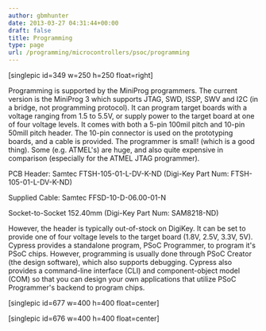 ```yaml
---
author: gbmhunter
date: 2013-03-27 04:31:44+00:00
draft: false
title: Programming
type: page
url: /programming/microcontrollers/psoc/programming
---
```


[singlepic id=349 w=250 h=250 float=right]




Programming is supported by the MiniProg programmers. The current version is the MiniProg 3 which supports JTAG, SWD, ISSP, SWV and I2C (in a bridge, not programming protocol). It can program target boards with a voltage ranging from 1.5 to 5.5V, or supply power to the target board at one of four voltage levels. It comes with both a 5-pin 100mil pitch and 10-pin 50mill pitch header. The 10-pin connector is used on the prototyping boards, and a cable is provided. The programmer is small! (which is a good thing). Some (e.g. ATMEL's) are huge, and also quite expensive in comparison (especially for the ATMEL JTAG programmer).




PCB Header: Samtec FTSH-105-01-L-DV-K-ND (Digi-Key Part Num: FTSH-105-01-L-DV-K-ND)  

 Supplied Cable: Samtec FFSD-10-D-06.00-01-N  

 Socket-to-Socket 152.40mm (Digi-Key Part Num: SAM8218-ND)




However, the header is typically out-of-stock on DigiKey. It can be set to provide one of four voltage levels to the target board (1.8V, 2.5V, 3.3V, 5V). Cypress provides a standalone program, PSoC Programmer, to program it's PSoC chips. However, programming is usually done through PSoC Creator (the design software), which also supports debugging. Cypress also provides a command-line interface (CLI) and component-object model (COM) so that you can design your own applications that utilize PSoC Programmer's backend to program chips.




[singlepic id=677 w=400 h=400 float=center]




[singlepic id=676 w=400 h=400 float=center]
